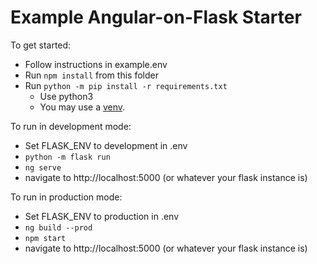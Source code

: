 # Example Angular-on-Flask Starter

To get started:

- Follow instructions in example.env
- Run `npm install` from this folder
- Run `python -m pip install -r requirements.txt`
  - Use python3
  - You may use a [venv](https://docs.python.org/3/library/venv.html).

To run in development mode:

- Set FLASK_ENV to development in .env
- `python -m flask run`
- `ng serve`
- navigate to http://localhost:5000 (or whatever your flask instance is)

To run in production mode:

- Set FLASK_ENV to production in .env
- `ng build --prod`
- `npm start`
- navigate to http://localhost:5000 (or whatever your flask instance is)
